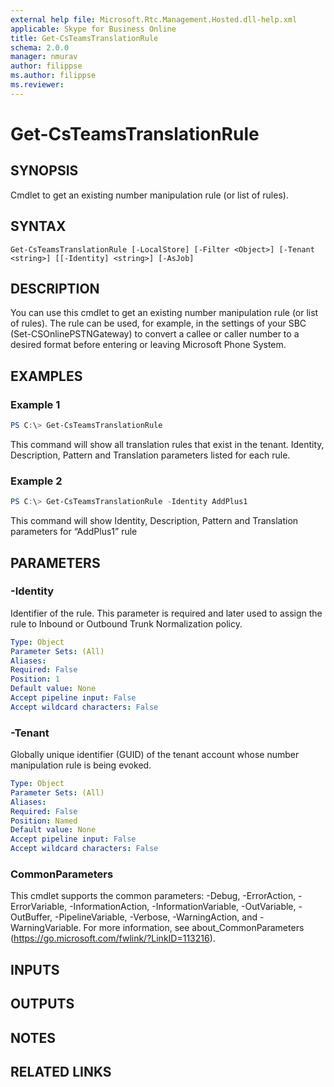 ```yaml
---
external help file: Microsoft.Rtc.Management.Hosted.dll-help.xml
applicable: Skype for Business Online
title: Get-CsTeamsTranslationRule
schema: 2.0.0
manager: nmurav
author: filippse
ms.author: filippse
ms.reviewer:
---
```


# Get-CsTeamsTranslationRule

## SYNOPSIS
Cmdlet to get an existing number manipulation rule (or list of rules).

## SYNTAX

```
Get-CsTeamsTranslationRule [-LocalStore] [-Filter <Object>] [-Tenant <string>] [[-Identity] <string>] [-AsJob]
```

## DESCRIPTION
You can use this cmdlet to get an existing number manipulation rule (or list of rules). The rule can be used, for example, in the settings of your SBC (Set-CSOnlinePSTNGateway) to convert a callee or caller number to a desired format before entering or leaving Microsoft Phone System.

## EXAMPLES

### Example 1
```powershell
PS C:\> Get-CsTeamsTranslationRule
```

This command will show all translation rules that exist in the tenant. Identity, Description, Pattern and Translation parameters listed for each rule.

### Example 2
```powershell
PS C:\> Get-CsTeamsTranslationRule -Identity AddPlus1
```

This command will show Identity, Description, Pattern and Translation parameters for “AddPlus1” rule


## PARAMETERS

### -Identity
Identifier of the rule. This parameter is required and later used to assign the rule to Inbound or Outbound Trunk Normalization policy.

```yaml
Type: Object
Parameter Sets: (All)
Aliases:
Required: False
Position: 1
Default value: None
Accept pipeline input: False
Accept wildcard characters: False
```

### -Tenant
Globally unique identifier (GUID) of the tenant account whose number manipulation rule is being evoked.

```yaml
Type: Object
Parameter Sets: (All)
Aliases:
Required: False
Position: Named
Default value: None
Accept pipeline input: False
Accept wildcard characters: False
```
### CommonParameters
This cmdlet supports the common parameters: -Debug, -ErrorAction, -ErrorVariable, -InformationAction, -InformationVariable, -OutVariable, -OutBuffer, -PipelineVariable, -Verbose, -WarningAction, and -WarningVariable.
For more information, see about_CommonParameters (https://go.microsoft.com/fwlink/?LinkID=113216).

## INPUTS

## OUTPUTS

## NOTES

## RELATED LINKS
